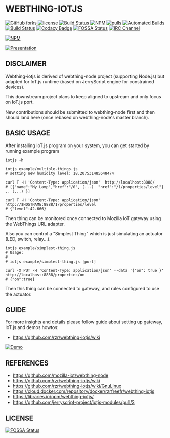 # WEBTHING-IOTJS #

[![GitHub forks](
https://img.shields.io/github/forks/rzr/webthing-iotjs.svg?style=social&label=Fork&maxAge=2592000
)](
https://GitHub.com/rzr/webthing-iotjs/network/
)
[![license](
https://img.shields.io/badge/license-MPL--2.0-blue.svg
)](LICENSE)
[![Build Status](
https://travis-ci.org/rzr/webthing-iotjs.svg?branch=master
)](
https://travis-ci.org/rzr/webthing-iotjs
)
[![NPM](
https://img.shields.io/npm/v/webthing-iotjs.svg
)](
https://www.npmjs.com/package/webthing-iotjs
)
[![pulls](
https://img.shields.io/docker/pulls/rzrfreefr/webthing-iotjs.svg
)](
https://cloud.docker.com/repository/docker/rzrfreefr/webthing-iotjs
)
[![Automated Builds](
https://img.shields.io/docker/cloud/automated/rzrfreefr/webthing-iotjs.svg
)](
https://cloud.docker.com/repository/docker/rzrfreefr/webthing-iotjs/timeline
)
[![Build Status](
https://img.shields.io/docker/cloud/build/rzrfreefr/webthing-iotjs.svg
)](
https://cloud.docker.com/repository/docker/rzrfreefr/webthing-iotjs/builds
)
[![Codacy Badge](
https://api.codacy.com/project/badge/Grade/dd6c1c71603e49cdb1be332681491900
)](
https://app.codacy.com/app/rzr/webthing-iotjs?utm_source=github.com&utm_medium=referral&utm_content=rzr/webthing-iotjs&utm_campaign=Badge_Grade_Dashboard
)
[![FOSSA Status](
https://app.fossa.io/api/projects/git%2Bgithub.com%2Frzr%2Fwebthing-iotjs.svg?type=shield
)](
https://app.fossa.io/projects/git%2Bgithub.com%2Frzr%2Fwebthing-iotjs?ref=badge_shield
)
[![IRC Channel](
https://img.shields.io/badge/chat-on%20freenode-brightgreen.svg
)](
https://kiwiirc.com/client/irc.freenode.net/#tizen
)

[![NPM](
https://nodei.co/npm/webthing-iotjs.png
)](
https://npmjs.org/package/webthing-iotjs
)

[![Presentation](
https://image.slidesharecdn.com/webthing-iotjs-20181022rzr-181027220201/95/webthingiotjs20181022rzr-1-638.jpg
)](
https://www.slideshare.net/slideshow/embed_code/key/BGdKOn9HHRF4Oa#webthing-iotjs#
"WebThingIotJs")

## DISCLAIMER ##

Webthing-iotjs is derived of webthing-node project (supporting Node.js)
but adapted for IoT.js runtime (based on JerryScript engine for constrained devices).

This downstream project plans to keep aligned to upstream
and only focus on IoT.js port.

New contributions should be submitted to webthing-node first
and then should land here (once rebased on webthing-node's master branch).

## BASIC USAGE ##

After installing IoT.js program on your system,
you can get started by running example program

```
iotjs -h

iotjs example/multiple-things.js
# setting new humidity level: 18.207531485648474

curl T -H 'Content-Type: application/json'  http://localhost:8888/
# [{"name":"My Lamp","href":"/0", (...)  "href":"/1/properties/level"} .. (...) }]

curl T -H 'Content-Type: application/json'  http://$HOSTNAME:8888/1/properties/level
# {"level":42.666}
```

Then thing can be monitored once connected to Mozilla IoT gateway
using the WebThings URL adapter.

Also you can control a "Simplest Thing"
which is just simulating an actuator (LED, switch, relay...).

```
iotjs example/simplest-thing.js
# Usage:
#
# iotjs example/simplest-thing.js [port]

curl -X PUT -H 'Content-Type: application/json' --data '{"on": true }' http://localhost:8888/properties/on
# {"on":true}
```

Then this thing can be connected to gateway, and rules configured to use the actuator.

## GUIDE ##

For more insights and details please follow guide about setting up gateway,
IoT.js and demos howtos:

* <https://github.com/rzr/webthing-iotjs/wiki>

[![Demo](
https://media.giphy.com/media/1xo9BDFa4B40JPEzZN/giphy.gif
)](
https://www.slideshare.net/rzrfreefr/webthingiotjs20181022rzr-120959360/19
"webthing-iotjs-20181027rzr")

## REFERENCES ##

* <https://github.com/mozilla-iot/webthing-node>
* <https://github.com/rzr/webthing-iotjs/wiki>
* <https://github.com/rzr/webthing-iotjs/wiki/GnuLinux>
* <https://cloud.docker.com/repository/docker/rzrfreefr/webthing-iotjs>
* <https://libraries.io/npm/webthing-iotjs/>
* <https://github.com/jerryscript-project/iotjs-modules/pull/3>

## LICENSE ##

[![FOSSA Status](https://app.fossa.io/api/projects/git%2Bgithub.com%2Frzr%2Fwebthing-iotjs.svg?type=large)](https://app.fossa.io/projects/git%2Bgithub.com%2Frzr%2Fwebthing-iotjs?ref=badge_large)
